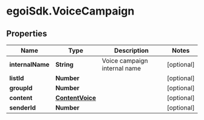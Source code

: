 # egoiSdk.VoiceCampaign

## Properties
Name | Type | Description | Notes
------------ | ------------- | ------------- | -------------
**internalName** | **String** | Voice campaign internal name | [optional] 
**listId** | **Number** |  | [optional] 
**groupId** | **Number** |  | [optional] 
**content** | [**ContentVoice**](ContentVoice.md) |  | [optional] 
**senderId** | **Number** |  | [optional] 


